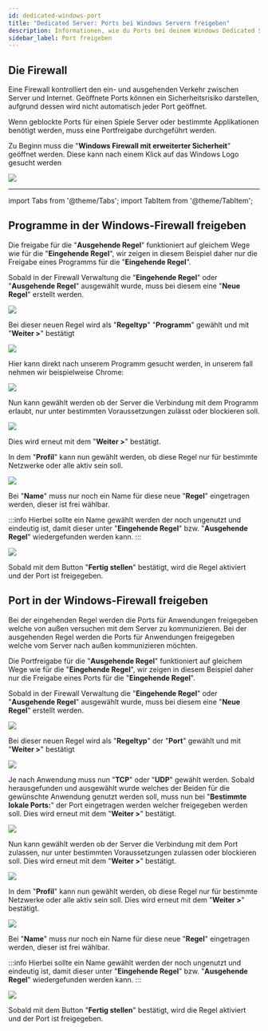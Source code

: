 ```yaml
---
id: dedicated-windows-port
title: "Dedicated Server: Ports bei Windows Servern freigeben"
description: Informationen, wie du Ports bei deinem Windows Dedicated Server von ZAP-Hosting freigeben kannst - ZAP-Hosting.com Dokumentation
sidebar_label: Port freigeben
---
```


## Die Firewall

Eine Firewall kontrolliert den ein- und ausgehenden Verkehr zwischen Server und Internet.
Geöffnete Ports können ein Sicherheitsrisiko darstellen, aufgrund dessen wird nicht automatisch jeder Port geöffnet.

Wenn geblockte Ports für einen Spiele Server oder bestimmte Applikationen benötigt werden, muss eine Portfreigabe durchgeführt werden.

Zu Beginn muss die "**Windows Firewall mit erweiterter Sicherheit**" geöffnet werden.
Diese kann nach einem Klick auf das Windows Logo gesucht werden

![](https://user-images.githubusercontent.com/61839701/166196225-575cd720-6e9c-4383-8918-a65620930d4f.png)

***

import Tabs from '@theme/Tabs';
import TabItem from '@theme/TabItem';

<Tabs>

<TabItem value=" Programme in der Windows-Firewall freigeben" label=" Programme in der Windows-Firewall freigeben">


## Programme in der Windows-Firewall freigeben

Die freigabe für die "**Ausgehende Regel**" funktioniert auf gleichem Wege wie für die "**Eingehende Regel**", wir zeigen in diesem Beispiel daher nur die Freigabe eines Programms für die "**Eingehende Regel**".

Sobald in der Firewall Verwaltung die "**Eingehende Regel**" oder "**Ausgehende Regel**" ausgewählt wurde, muss bei diesem eine "**Neue Regel**" erstellt werden.

![](https://user-images.githubusercontent.com/61839701/166196248-d3fea6fc-1111-45f3-afb6-f29fc612e264.png)

Bei dieser neuen Regel wird als "**Regeltyp**" "**Programm**" gewählt und mit "**Weiter >**" bestätigt

![](https://user-images.githubusercontent.com/61839701/166196273-17cdc85b-38b9-49c8-9935-4fe58aec1134.png)

Hier kann direkt nach unserem Programm gesucht werden, in unserem fall nehmen wir beispielweise Chrome:

![](https://user-images.githubusercontent.com/61839701/166196294-911b8e60-007d-4e5f-bb5f-645f73a1fa0f.png)

Nun kann gewählt werden ob der Server die Verbindung mit dem Programm erlaubt, nur unter bestimmten Voraussetzungen zulässt oder blockieren soll.

![](https://user-images.githubusercontent.com/61839701/166196311-b9c2c430-5885-4022-8267-66b90d713898.png)

Dies wird erneut mit dem "**Weiter >**" bestätigt.

In dem "**Profil**" kann nun gewählt werden, ob diese Regel nur für bestimmte Netzwerke oder alle aktiv sein soll. 

![](https://user-images.githubusercontent.com/61839701/166196402-98c13256-3c11-4160-bf6b-c28a2d9c5a17.png)

Bei "**Name**" muss nur noch ein Name für diese neue "**Regel**" eingetragen werden, dieser ist frei wählbar.

:::info
Hierbei sollte ein Name gewählt werden der noch ungenutzt und eindeutig ist, damit dieser unter "**Eingehende Regel**" bzw. "**Ausgehende Regel**" wiedergefunden werden kann.
:::

![](https://user-images.githubusercontent.com/61839701/166196419-6d443e71-18ff-4e46-9bda-4f32db3c9fd8.png)

Sobald mit dem Button "**Fertig stellen**" bestätigt, wird die Regel aktiviert und der Port ist freigegeben.

</TabItem>
<TabItem value=" Port in der Windows-Firewall freigeben" label=" Port in der Windows-Firewall freigeben">


## Port in der Windows-Firewall freigeben


Bei der eingehenden Regel werden die Ports für Anwendungen freigegeben welche von außen versuchen mit dem Server zu kommunizieren.
Bei der ausgehenden Regel werden die Ports für Anwendungen freigegeben welche vom Server nach außen kommunizieren möchten.

Die Portfreigabe für die "**Ausgehende Regel**" funktioniert auf gleichem Wege wie für die "**Eingehende Regel**", wir zeigen in diesem Beispiel daher nur die Freigabe eines Ports für die "**Eingehende Regel**".

Sobald in der Firewall Verwaltung die "**Eingehende Regel**" oder "**Ausgehende Regel**" ausgewählt wurde, muss bei diesem eine "**Neue Regel**" erstellt werden.

![](https://user-images.githubusercontent.com/61839701/166196453-1670f479-b6b9-4dff-868c-1b977086ec68.png)

Bei dieser neuen Regel wird als "**Regeltyp**" der "**Port**" gewählt und mit "**Weiter >**" bestätigt

![](https://user-images.githubusercontent.com/61839701/166196486-d2163bde-7f8c-43d7-9be9-3a3c0ec13b21.png)

Je nach Anwendung muss nun "**TCP**" oder "**UDP**" gewählt werden. 
Sobald herausgefunden und ausgewählt wurde welches der Beiden für die gewünschte Anwendung genutzt werden soll, muss nun bei "**Bestimmte lokale Ports:**" der Port eingetragen werden welcher freigegeben werden soll.
Dies wird erneut mit dem "**Weiter >**" bestätigt.

![](https://user-images.githubusercontent.com/61839701/166196510-d4204faf-9a0d-47f8-bb8c-13528b95cb2a.png)

Nun kann gewählt werden ob der Server die Verbindung mit dem Port zulassen, nur unter bestimmten Voraussetzungen zulassen oder blockieren soll.
Dies wird erneut mit dem "**Weiter >**" bestätigt.

![](https://user-images.githubusercontent.com/61839701/166196533-5e6e44da-117d-4648-b6dc-8053d2c35245.png)

In dem "**Profil**" kann nun gewählt werden, ob diese Regel nur für bestimmte Netzwerke oder alle aktiv sein soll. 
Dies wird erneut mit dem "**Weiter >**" bestätigt.

![](https://user-images.githubusercontent.com/61839701/166196581-ece45bbd-c55e-4da7-bf60-ba8e304276e7.png)

Bei "**Name**" muss nur noch ein Name für diese neue "**Regel**" eingetragen werden, dieser ist frei wählbar.

:::info
Hierbei sollte ein Name gewählt werden der noch ungenutzt und eindeutig ist, damit dieser unter "**Eingehende Regel**" bzw. "**Ausgehende Regel**" wiedergefunden werden kann.
:::

![](https://user-images.githubusercontent.com/61839701/166196602-7cd1ce91-a826-4737-b74e-d062489b7630.png)

Sobald mit dem Button "**Fertig stellen**" bestätigt, wird die Regel aktiviert und der Port ist freigegeben.

</TabItem>
</Tabs>
